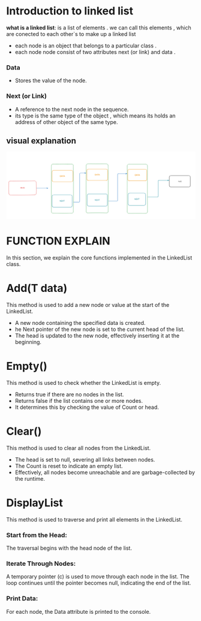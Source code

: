 # Introduction to linked list 
**what is a linked list**: is a list of elements . we can call this elements <Node> , which are conected to each other`s to make up a linked list 
- each node is an object that belongs to a particular class .
- each node node consist of two attributes next (or link) and data .

  
###  Data
  - Stores the value of the node.
    
### Next (or Link)
   - A reference to the next node in the sequence.
   - its type is the same type of the object , which means its holds an address of other object of the same type.
   
  ## visual explanation 
  ![alt text](https://github.com/yosefther/data-structure-implementation/blob/master/assets/LinkedList.PNG?raw=true)
# FUNCTION EXPLAIN 
In this section, we explain the core functions implemented in the LinkedList class. 

# Add(T data) 
This method is used to add a new node or value at the start of the LinkedList.
- A new node containing the specified data is created.
- he Next pointer of the new node is set to the current head of the list.
- The head is updated to the new node, effectively inserting it at the beginning.
  
# Empty()
This method is used to check whether the LinkedList is empty.
- Returns true if there are no nodes in the list.
- Returns false if the list contains one or more nodes.
- It determines this by checking the value of Count or head.
  
# Clear()
This method is used to clear all nodes from the LinkedList.
- The head is set to null, severing all links between nodes.
- The Count is reset to indicate an empty list.
- Effectively, all nodes become unreachable and are garbage-collected by the runtime.

# DisplayList
This method is used to traverse and print all elements in the LinkedList.

### **Start from the Head:**
The traversal begins with the head node of the list.

### **Iterate Through Nodes:**

A temporary pointer (c) is used to move through each node in the list.
The loop continues until the pointer becomes null, indicating the end of the list.

### **Print Data:**

For each node, the Data attribute is printed to the console.


